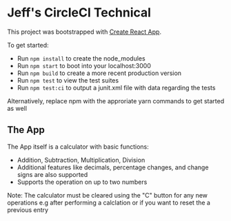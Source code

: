 # Jeff's CircleCI Technical

This project was bootstrapped with [Create React App](https://github.com/facebook/create-react-app).

To get started:

- Run `npm install` to create the node_modules
- Run `npm start` to boot into your localhost:3000
- Run `npm build` to create a more recent production version
- Run `npm test` to view the test suites
- Run `npm test:ci` to output a junit.xml file with data regarding the tests

Alternatively, replace npm with the approriate yarn commands to get started as well

## The App

The App itself is a calculator with basic functions:

- Addition, Subtraction, Multiplication, Division
- Additional features like decimals, percentage changes, and change signs are also supported
- Supports the operation on up to two numbers

Note: The calculator must be cleared using the "C" button for any new operations e.g after performing a calclation or if you want to reset the a previous entry
